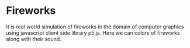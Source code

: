 # Fireworks
It is real world simulation of fireworks in the domain of computer graphics using javascript client side library  p5.js. Here we can colors of fireworks along with their sound.
